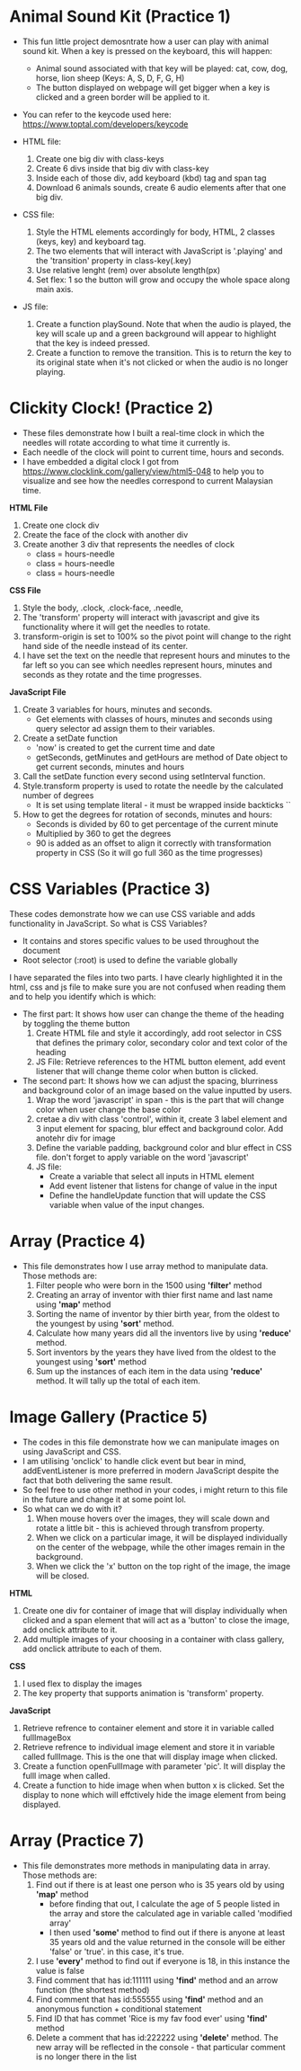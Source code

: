 
# Animal Sound Kit (Practice 1)
* This fun little project demosntrate how a user can play with animal sound kit. When a key is pressed on the keyboard, this will happen:
     * Animal sound associated with that key will be played: cat, cow, dog, horse, lion sheep (Keys: A, S, D, F, G, H)
     * The button displayed on webpage will get bigger when a key is clicked and a green border will be applied to it.
 * You can refer to the keycode used here: https://www.toptal.com/developers/keycode
 * HTML file:
      1. Create one big div with class-keys
      2. Create 6 divs inside that big div with class-key
      3. Inside each of those div, add keyboard (kbd) tag and span tag
      4. Download 6 animals sounds, create 6 audio elements after that one big div.
         
* CSS file:
  1. Style the HTML elements accordingly for body, HTML, 2 classes (keys, key) and keyboard tag.
  2. The two elements that will interact with JavaScript is '.playing' and the 'transition' property in class-key(.key)
  3. Use relative lenght (rem) over absolute length(px)
  4. Set flex: 1 so the button will grow and occupy the whole space along main axis.
 
* JS file:
  1. Create a function playSound. Note that when the audio is played, the key will scale up and a green background will appear to highlight that the key is indeed pressed. 
  2. Create a function to remove the transition. This is to return the key to its original state when it's not clicked or when the audio is no longer playing. 

# Clickity Clock! (Practice 2)

* These files demonstrate how I built a real-time clock in which the needles will rotate according to what time it currently is.
* Each needle of the clock will point to current time, hours and seconds.
* I have embedded a digital clock I got from https://www.clocklink.com/gallery/view/html5-048 to help you to visualize and see how the needles correspond to current Malaysian time.

**HTML File** <br>
1. Create one clock div
2. Create the face of the clock with another div
3. Create another 3 div that represents the needles of clock
   * class = hours-needle
   * class = hours-needle
   * class = hours-needle
  
**CSS File** <br>
1. Style the body, .clock, .clock-face, .needle, 
2. The 'transform' property will interact with javascript and give its functionality where it will get the needles to rotate.
3. transform-origin is set to 100% so the pivot point will change to the right hand side of the needle instead of its center. 
4. I have set the text on the needle that represent hours and minutes to the far left so you can see which needles represent hours, minutes and seconds as they rotate and the time progresses.

**JavaScript File** <br>
1. Create 3 variables for hours, minutes and seconds.
   * Get elements with classes of hours, minutes and seconds using query selector ad assign them to their variables.
3. Create a  setDate function
   * 'now' is created to get the current time and date
   * getSeconds, getMinutes and getHours are method of Date object to get current seconds, minutes and hours
4. Call the setDate function every second using setInterval function.
5. Style.transform property is used to rotate the needle by the calculated number of degrees
   * It is set using template literal - it must be wrapped inside backticks ``
6. How to get the degrees for rotation of seconds, minutes and hours:
   * Seconds is divided by 60 to get percentage of the current minute
   * Multiplied by 360 to get the degrees
   * 90 is added as an offset to align it correctly with transformation property in CSS (So it will go full 360 as the time progresses)
  
# CSS Variables (Practice 3)
These codes demonstrate how we can use CSS variable and adds functionality in JavaScript. So what is CSS Variables?
* It contains and stores specific values to be used throughout the document
* Root selector (:root) is used to define the variable globally

I have separated the files into two parts. I have clearly highlighted it in the html, css and js file to make sure you are not confused when reading them and to help you identify which is which:
* The first part: It shows how user can change the theme of the heading by toggling the theme button
    1. Create HTML file and style it accordingly, add root selector in CSS that defines the primary color, secondary color and text color of the heading 
    2. JS File: Retrieve references to the HTML button element, add event listener that will change theme color when button is clicked. 
* The second part: It shows how we can adjust the spacing, blurriness and background color of an image based on the value inputted by users.
    1. Wrap the word 'javascript' in span - this is the part that will change color when user change the base color
    2. cretae a div with class 'control', within it, create 3 label element and 3 input element for spacing, blur effect and background color. Add anotehr div for image
    3. Define the variable padding, background color and blur effect in CSS file. don't forget to apply variable on the word 'javascript'
    4. JS file:
       * Create a variable that select all inputs in HTML element
       * Add event listener that listens for change of value in the input
       * Define the handleUpdate function that will update the CSS variable when value of the input changes. 
     

# Array (Practice 4)
* This file demonstrates how I use array method to manipulate data. Those methods are:
   1. Filter people who were born in the 1500 using __'filter'__ method
   2. Creating an array of inventor with thier first name and last name using __'map'__ method
   3. Sorting the name of inventor by thier birth year, from the oldest to the youngest by using __'sort'__ method.
   4. Calculate how many years did all the inventors live by using __'reduce'__ method.
   5. Sort inventors by the years they have lived from the oldest to the youngest using __'sort'__ method
   6. Sum up the instances of each item in the data using __'reduce'__ method. It will tally up the total of each item.

 # Image Gallery (Practice 5)
* The codes in this file demonstrate how we can manipulate images on using JavaScript and CSS.
* I am utilising 'onclick' to handle click event but bear in mind, addEventListener is more preferred in modern JavaScript despite the fact that both delivering the same result.
* So feel free to use other method in your codes, i might return to this file in the future and change it at some point lol. 
* So what can we do with it?
  1. When mouse hovers over the images, they will scale down and rotate a little bit - this is achieved through transfrom property.
  2. When we click on a particular image, it will be displayed individually on the center of the webpage, while the other images remain in the background.
  3. When we click the 'x' button on the top right of the image, the image will be closed.

**HTML**
1. Create one div for container of image that will display individually when clicked and a span element that will act as a 'button' to close the image, add onclick attribute to it.
2. Add multiple images of your choosing in a container with class gallery, add onclick attribute to each of them.

**CSS**
1. I used flex to display the images
2. The key property that supports animation is 'transform' property. 

**JavaScript**
1. Retrieve refrence to container element and store it in variable called fullImageBox
2. Retrieve refrence to individual image element and store it in variable called fullImage. This is the one that will display image when clicked.
3. Create a function openFullImage with parameter 'pic'. It will display the fulll image when called.
4. Create a function to hide image when when button x is clicked. Set the display to none which will effctively hide the image element from being displayed. 
 
# Array (Practice 7)
* This file demonstrates more methods in manipulating data in array. Those methods are:
   1. Find out if there is at least one person who is 35 years old by using  __'map'__ method
        * before finding that out, I calculate the age of 5 people listed in the array and store the calculated age in variable called 'modified array'
        * I then used  __'some'__ method to find out if there is anyone at least 35 years old and the value returned in the console will be either 'false' or 'true'. in this case, it's true.
   2. I use  __'every'__ method to find out if everyone is 18, in this instance the value is false
   3. Find comment that has id:111111 using  __'find'__ method and an arrow function (the shortest method)
   4. Find comment that has id:555555 using  __'find'__ method and an anonymous function + conditional statement
   5. Find ID that has commet 'Rice is my fav food ever' using __'find'__ method
   6. Delete a comment that has id:222222 using __'delete'__ method. The new array will be reflected in the console - that particular comment is no longer there in the list
 
  
      
       

